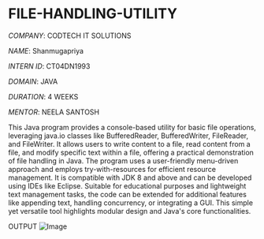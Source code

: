 # FILE-HANDLING-UTILITY

*COMPANY*: CODTECH IT SOLUTIONS

*NAME*: Shanmugapriya 

*INTERN ID*: CT04DN1993 

*DOMAIN*: JAVA

*DURATION*: 4 WEEKS

*MENTOR*: NEELA SANTOSH

This Java program provides a console-based utility for basic file operations, leveraging java.io classes like BufferedReader, BufferedWriter, FileReader, and FileWriter. It allows users to write content to a file, read content from a file, and modify specific text within a file, offering a practical demonstration of file handling in Java. The program uses a user-friendly menu-driven approach and employs try-with-resources for efficient resource management. It is compatible with JDK 8 and above and can be developed using IDEs like  Eclipse. Suitable for educational purposes and lightweight text management tasks, the code can be extended for additional features like appending text, handling concurrency, or integrating a GUI. This simple yet versatile tool highlights modular design and Java's core functionalities.

OUTPUT
![Image](https://github.com/user-attachments/assets/a32aed69-ec1b-4f83-85e3-9e525025f600)
